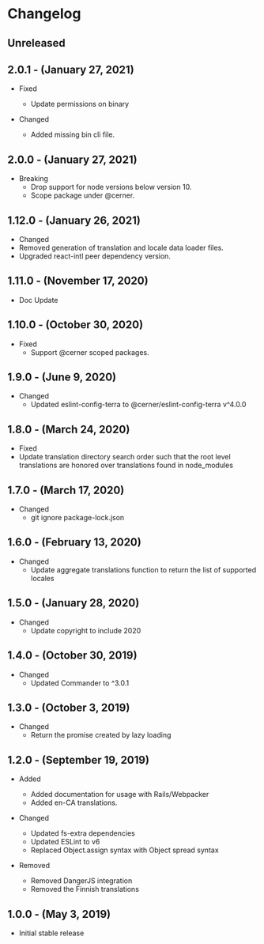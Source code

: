 # Changelog

## Unreleased

## 2.0.1 - (January 27, 2021)

* Fixed
  * Update permissions on binary

* Changed
  * Added missing bin cli file.

## 2.0.0 - (January 27, 2021)

* Breaking
  * Drop support for node versions below version 10.
  * Scope package under @cerner.

## 1.12.0 - (January 26, 2021)

* Changed
* Removed generation of translation and locale data loader files.
* Upgraded react-intl peer dependency version.

## 1.11.0 - (November 17, 2020)

* Doc Update

## 1.10.0 - (October 30, 2020)

* Fixed
  * Support @cerner scoped packages.

## 1.9.0 - (June 9, 2020)

* Changed
  * Updated eslint-config-terra to @cerner/eslint-config-terra v^4.0.0

## 1.8.0 - (March 24, 2020)

* Fixed
* Update translation directory search order such that the root level translations are honored over translations found in node_modules

## 1.7.0 - (March 17, 2020)

* Changed
  * git ignore package-lock.json

## 1.6.0 - (February 13, 2020)

* Changed
  * Update aggregate translations function to return the list of supported locales

## 1.5.0 - (January 28, 2020)

* Changed
  * Update copyright to include 2020

## 1.4.0 - (October 30, 2019)

* Changed
  * Updated Commander to ^3.0.1

## 1.3.0 - (October 3, 2019)

* Changed
  * Return the promise created by lazy loading

## 1.2.0 - (September 19, 2019)

* Added
  * Added documentation for usage with Rails/Webpacker
  * Added en-CA translations.

* Changed
  * Updated fs-extra dependencies
  * Updated ESLint to v6
  * Replaced Object.assign syntax with Object spread syntax

* Removed
  * Removed DangerJS integration
  * Removed the Finnish translations

## 1.0.0 - (May 3, 2019)

* Initial stable release
